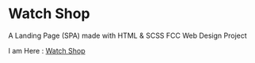 # Watch Shop
A Landing Page (SPA) made with HTML & SCSS
FCC Web Design Project

I am Here : [Watch Shop](https://bunnycodec.github.io/js-todo/)
